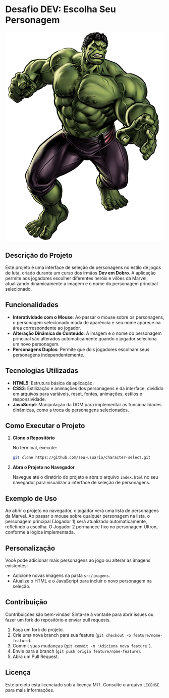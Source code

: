 # Desafio DEV: Escolha Seu Personagem

<div align="center">
  <img src="./src/imagens/hulk.png" alt="Tela de seleção de personagens" width="500"/>
</div>

## Descrição do Projeto

Este projeto é uma interface de seleção de personagens no estilo de jogos de luta, criado durante um curso dos irmãos **Dev em Dobro**. A aplicação permite aos jogadores escolher diferentes heróis e vilões da Marvel, atualizando dinamicamente a imagem e o nome do personagem principal selecionado.

## Funcionalidades

- **Interatividade com o Mouse**: Ao passar o mouse sobre os personagens, o personagem selecionado muda de aparência e seu nome aparece na área correspondente ao jogador.
- **Alteração Dinâmica de Conteúdo**: A imagem e o nome do personagem principal são alterados automaticamente quando o jogador seleciona um novo personagem.
- **Personagens Duplos**: Permite que dois jogadores escolham seus personagens independentemente.

## Tecnologias Utilizadas

- **HTML5**: Estrutura básica da aplicação.
- **CSS3**: Estilização e animações dos personagens e da interface, dividido em arquivos para variáveis, reset, fontes, animações, estilos e responsividade.
- **JavaScript**: Manipulação da DOM para implementar as funcionalidades dinâmicas, como a troca de personagens selecionados.

## Como Executar o Projeto

1. **Clone o Repositório**

   No terminal, execute:
   ```bash
   git clone https://github.com/seu-usuario/character-select.git
   ```

2. **Abra o Projeto no Navegador**

   Navegue até o diretório do projeto e abra o arquivo `index.html` no seu navegador para visualizar a interface de seleção de personagens.

## Exemplo de Uso

Ao abrir o projeto no navegador, o jogador verá uma lista de personagens da Marvel. Ao passar o mouse sobre qualquer personagem na lista, o personagem principal (Jogador 1) será atualizado automaticamente, refletindo a escolha. O Jogador 2 permanece fixo no personagem Ultron, conforme a lógica implementada.

## Personalização

Você pode adicionar mais personagens ao jogo ou alterar as imagens existentes:
- Adicione novas imagens na pasta `src/imagens`.
- Atualize o HTML e o JavaScript para incluir o novo personagem na seleção.

## Contribuição

Contribuições são bem-vindas! Sinta-se à vontade para abrir issues ou fazer um fork do repositório e enviar pull requests.

1. Faça um fork do projeto.
2. Crie uma nova branch para sua feature (`git checkout -b feature/nome-feature`).
3. Commit suas mudanças (`git commit -m 'Adiciona nova feature'`).
4. Envie para a branch (`git push origin feature/nome-feature`).
5. Abra um Pull Request.

## Licença

Este projeto está licenciado sob a licença MIT. Consulte o arquivo `LICENSE` para mais informações.
